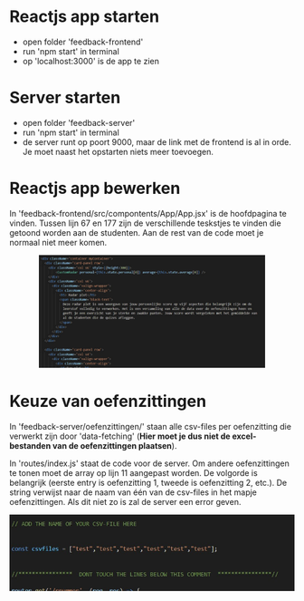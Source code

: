 
# Reactjs app starten

- open folder 'feedback-frontend'
- run 'npm start' in terminal
- op 'localhost:3000' is de app te zien

# Server starten

- open folder 'feedback-server'
- run 'npm start' in terminal
- de server runt op poort 9000, maar de link met de frontend is al in orde. Je moet naast het opstarten niets meer toevoegen.

# Reactjs app bewerken

In 'feedback-frontend/src/compontents/App/App.jsx' is de hoofdpagina te vinden. Tussen lijn 67 en 177 zijn de verschillende teskstjes te vinden die getoond worden aan de studenten. Aan de rest van de code moet je normaal niet meer komen.

<p align="center"> <img src="res/tekst_react.jpg" width="400"></p>

# Keuze van oefenzittingen

In 'feedback-server/oefenzittingen/' staan alle csv-files per oefenzitting die verwerkt zijn door 'data-fetching' (**Hier moet je dus niet de excel-bestanden van de oefenzittingen plaatsen**). 

In 'routes/index.js' staat de code voor de server. Om andere oefenzittingen te tonen moet de array op lijn 11 aangepast worden. De volgorde is belangrijk (eerste entry is oefenzitting 1, tweede is oefenzitting 2, etc.). De string verwijst naar de naam van één van de csv-files in het mapje oefenzittingen. Als dit niet zo is zal de server een error geven.

<p align="center"> <img src="res/csv_input.jpg"></p>

